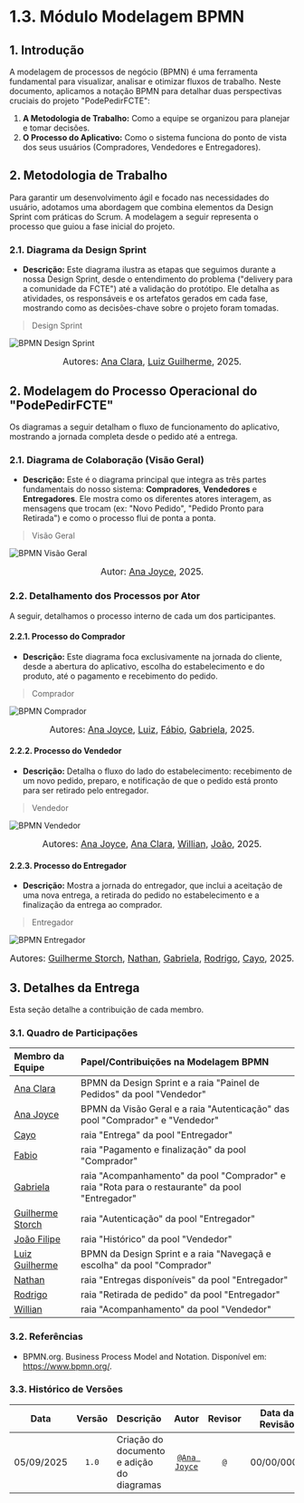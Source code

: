 # 1.3. Módulo Modelagem BPMN

## 1. Introdução

A modelagem de processos de negócio (BPMN) é uma ferramenta fundamental para visualizar, analisar e otimizar fluxos de trabalho. Neste documento, aplicamos a notação BPMN para detalhar duas perspectivas cruciais do projeto "PodePedirFCTE":

1.  **A Metodologia de Trabalho:** Como a equipe se organizou para planejar e tomar decisões.
2.  **O Processo do Aplicativo:** Como o sistema funciona do ponto de vista dos seus usuários (Compradores, Vendedores e Entregadores).

## 2. Metodologia de Trabalho

Para garantir um desenvolvimento ágil e focado nas necessidades do usuário, adotamos uma abordagem que combina elementos da Design Sprint com práticas do Scrum. A modelagem a seguir representa o processo que guiou a fase inicial do projeto.

### 2.1. Diagrama da Design Sprint

*   **Descrição:** Este diagrama ilustra as etapas que seguimos durante a nossa Design Sprint, desde o entendimento do problema ("delivery para a comunidade da FCTE") até a validação do protótipo. Ele detalha as atividades, os responsáveis e os artefatos gerados em cada fase, mostrando como as decisões-chave sobre o projeto foram tomadas.

> Design Sprint

![BPMN Design Sprint](../assets/BPMN-DS.png)

<div  style="text-align: center">

<font size="3">Autores: [Ana Clara](https://github.com/anabborges), [Luiz Guilherme](https://github.com/luizfaria1989), 2025.</font>

</div>

## 2. Modelagem do Processo Operacional do "PodePedirFCTE"

Os diagramas a seguir detalham o fluxo de funcionamento do aplicativo, mostrando a jornada completa desde o pedido até a entrega.

### 2.1. Diagrama de Colaboração (Visão Geral)

*   **Descrição:** Este é o diagrama principal que integra as três partes fundamentais do nosso sistema: **Compradores**, **Vendedores** e **Entregadores**. Ele mostra como os diferentes atores interagem, as mensagens que trocam (ex: "Novo Pedido", "Pedido Pronto para Retirada") e como o processo flui de ponta a ponta.

> Visão Geral

![BPMN Visão Geral](../assets/FCTEntregas-VisaoGeral-BPMN.png)

<div  style="text-align: center">

<font size="3">Autor: [Ana Joyce](https://github.com/anajoyceamorim), 2025.</font>

</div>

### 2.2. Detalhamento dos Processos por Ator

A seguir, detalhamos o processo interno de cada um dos participantes.

#### 2.2.1. Processo do Comprador

*   **Descrição:** Este diagrama foca exclusivamente na jornada do cliente, desde a abertura do aplicativo, escolha do estabelecimento e do produto, até o pagamento e recebimento do pedido.

> Comprador

![BPMN Comprador](../assets/FCTEntregas-Comprador-BPMN.png)

<div  style="text-align: center">

<font size="3">Autores: [Ana Joyce](https://github.com/anajoyceamorim),  [Luiz](https://github.com/luizfaria1989),  [Fábio](https://github.com/fabinsz),  [Gabriela](https://github.com/gaubiela), 2025.</font>

</div>

#### 2.2.2. Processo do Vendedor

*   **Descrição:** Detalha o fluxo do lado do estabelecimento: recebimento de um novo pedido, preparo, e notificação de que o pedido está pronto para ser retirado pelo entregador.

> Vendedor

![BPMN Vendedor](../assets/FCTEntregas-Vendedor-BPMN.png)

<div  style="text-align: center">

<font size="3">Autores: [Ana Joyce](https://github.com/anajoyceamorim),  [Ana Clara](https://github.com/anabborges),  [Willian](https://github.com/Wooo589),  [João](https://github.com/Joao151104), 2025.</font>

</div>

#### 2.2.3. Processo do Entregador

*   **Descrição:** Mostra a jornada do entregador, que inclui a aceitação de uma nova entrega, a retirada do pedido no estabelecimento e a finalização da entrega ao comprador.

> Entregador

![BPMN Entregador](../assets/FCTEntregas-Entregador-BPMN.png)

<div  style="text-align: center">

<font size="3">Autores: [Guilherme Storch](https://github.com/storch7), [Nathan](https://github.com/Nathan-bs),  [Gabriela](https://github.com/gaubiela),  [Rodrigo](https://github.com/rodrigoFAmaral), [Cayo](https://github.com/Cayoalencar), 2025.</font>

</div>

## 3. Detalhes da Entrega

Esta seção detalhe a contribuição de cada membro.

### 3.1. Quadro de Participações

| Membro da Equipe                                              | Papel/Contribuições na Modelagem BPMN                                 |
| :------------------------------------------------------------ | :-------------------------------------------------------------------- |
| [Ana Clara](https://github.com/anabborges)                    | BPMN da Design Sprint e a raia "Painel de Pedidos" da pool "Vendedor" |
| [Ana Joyce](https://github.com/anajoyceamorim)                | BPMN da Visão Geral e a raia "Autenticação" das pool "Comprador" e "Vendedor" |
| [Cayo](https://github.com/Cayoalencar)                        | raia "Entrega" da pool "Entregador"                                   |
| [Fabio](https://github.com/fabinsz)                           | raia "Pagamento e finalização" da pool "Comprador"                    |
| [Gabriela](https://github.com/gaubiela)                       | raia "Acompanhamento" da pool "Comprador" e raia "Rota para o restaurante" da pool "Entregador" |
| [Guilherme Storch](https://github.com/storch7)                | raia "Autenticação" da pool "Entregador"                              |
| [João Filipe](https://github.com/Joao151104)                  | raia "Histórico" da pool "Vendedor"                                   |
| [Luiz Guilherme](https://github.com/luizfaria1989)            | BPMN da Design Sprint e a raia "Navegaçã e escolha" da pool "Comprador"  |
| [Nathan](https://github.com/Nathan-bs)                        | raia "Entregas disponíveis" da pool "Entregador"                      |
| [Rodrigo](https://github.com/rodrigoFAmaral)                  | raia "Retirada de pedido" da pool "Entregador"                        |
| [Willian](https://github.com/Wooo589)                         | raia "Acompanhamento" da pool "Vendedor"                              |

### 3.2. Referências

*   BPMN.org. Business Process Model and Notation. Disponível em: <https://www.bpmn.org/>.

### 3.3. Histórico de Versões


| **Data**       | **Versão** | **Descrição**                         | **Autor**                                      | **Revisor**                                      | **Data da Revisão** |
| :--------: | :----: | :-------------------------------- | :----------------------------------------: | :----------------------------------------: | :-------------: |
| 05/09/2025 |  `1.0`   | Criação do documento e adição do diagramas | [`@Ana Joyce`](https://github.com/anajoyceamorim) | [`@`](https://github.com/) |   00/00/0000    |